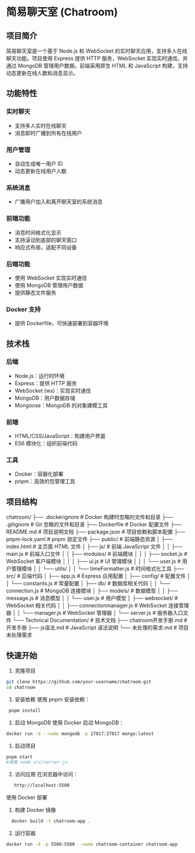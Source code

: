# 简易聊天室 (Chatroom)

## 项目简介
简易聊天室是一个基于 Node.js 和 WebSocket 的实时聊天应用，支持多人在线聊天功能。项目使用 Express 提供 HTTP 服务，WebSocket 实现实时通信，并通过 MongoDB 管理用户数据。前端采用原生 HTML 和 JavaScript 构建，支持动态更新在线人数和消息显示。

## 功能特性
### 实时聊天
- 支持多人实时在线聊天
- 消息即时广播到所有在线用户

### 用户管理
- 自动生成唯一用户 ID
- 动态更新在线用户人数

### 系统消息
- 广播用户加入和离开聊天室的系统消息

### 前端功能
- 消息时间格式化显示
- 支持滚动到底部的聊天窗口
- 响应式布局，适配不同设备

### 后端功能
- 使用 WebSocket 实现实时通信
- 使用 MongoDB 管理用户数据
- 提供静态文件服务

### Docker 支持
- 提供 Dockerfile，可快速部署到容器环境

## 技术栈
### 后端
- Node.js：运行时环境
- Express：提供 HTTP 服务
- WebSocket (ws)：实现实时通信
- MongoDB：用户数据存储
- Mongoose：MongoDB 的对象建模工具

### 前端
- HTML/CSS/JavaScript：构建用户界面
- ES6 模块化：组织前端代码

### 工具
- Docker：容器化部署
- pnpm：高效的包管理工具

## 项目结构
chatroom/
├── .dockerignore            # Docker 构建时忽略的文件和目录
├── .gitignore               # Git 忽略的文件和目录
├── Dockerfile               # Docker 配置文件
├── README.md                # 项目说明文档
├── package.json             # 项目依赖和脚本配置
├── pnpm-lock.yaml           # pnpm 锁定文件
├── public/                  # 前端静态资源
│   ├── index.html           # 主页面 HTML 文件
│   ├── js/                  # 前端 JavaScript 文件
│   │   ├── main.js          # 前端入口文件
│   │   ├── modules/         # 前端模块
│   │   │   ├── socket.js    # WebSocket 客户端模块
│   │   │   ├── ui.js        # UI 管理模块
│   │   │   └── user.js      # 用户管理模块
│   │   └── utils/
│   │       └── timeFormatter.js # 时间格式化工具
├── src/                     # 后端代码
│   ├── app.js               # Express 应用配置
│   ├── config/              # 配置文件
│   │   └── constants.js     # 常量配置
│   ├── db/                  # 数据库相关代码
│   │   └── connection.js    # MongoDB 连接模块
│   ├── models/              # 数据模型
│   │   ├── message.js       # 消息模型
│   │   └── user.js          # 用户模型
│   ├── websocket/           # WebSocket 相关代码
│   │   ├── connectionmanager.js # WebSocket 连接管理器
│   │   └── manager.js       # WebSocket 管理器
│   └── server.js            # 服务器入口文件
└── Technical Documentation/ # 技术文档
    ├── chatroom开发手册.md  # 开发手册
    ├── js语法.md            # JavaScript 语法说明
    └── 未处理的需求.md      # 项目未处理需求

## 快速开始
1. 克隆项目
```bash 
git clone https://github.com/your-username/chatroom.git
cd chatroom
```
1. 安装依赖
使用 pnpm 安装依赖：
```bash 
 pnpm install
```
1. 启动 MongoDB
使用 Docker 启动 MongoDB：
```bash   
docker run -d --name mongodb -p 27017:27017 mongo:latest
```
1. 启动项目
 ```bash  
 pnpm start
 #或者 node src/server.js
 ```
2. 访问应用
在浏览器中访问：
 ```bash
    http://localhost:5500
 ```
使用 Docker 部署
1. 构建 Docker 镜像
 ```bash
   docker build -t chatroom-app .
 ```
2. 运行容器
 ```bash  docker run -d -p 5500:5500 --name 
 docker run -d -p 5500:5500 --name chatroom-container chatroom-app
 ```

